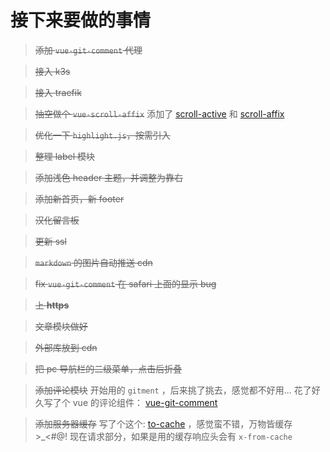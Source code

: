 # 接下来要做的事情

> <del>添加 `vue-git-comment` 代理</del>

> <del>接入 k3s</del>

> <del>接入 traefik</del>

> <del>抽空做个 `vue-scroll-affix`</del> 添加了 [scroll-active](https://github.com/shalldie/scroll-active) 和 [scroll-affix](https://github.com/shalldie/scroll-affix)

> <del>优化一下 `highlight.js`，按需引入<del>

> <del>整理 label 模块</del>

> <del>添加浅色 header 主题，并调整为靠右</del>

> <del>添加新首页，新 footer</del>

> <del>汉化留言板</del>

> <del>更新 ssl</del>

> <del>`markdown` 的图片自动推送 cdn</del>

> <del>fix `vue-git-comment` 在 safari 上面的显示 bug</del>

> <del>上 **https**</del>

> <del>文章模块做好</del>

> <del>外部库放到 cdn</del>

> <del>把 pc 导航栏的二级菜单，点击后折叠</del>

> <del>添加评论模块</del>
> 开始用的 `gitment` ，后来挑了挑去，感觉都不好用...
> 花了好久写了个 vue 的评论组件： [vue-git-comment](https://github.com/shalldie/vue-git-comment)

> <del>添加服务器缓存</del>
> 写了个这个: [to-cache](https://github.com/shalldie/to-cache) ，感觉蛮不错，万物皆缓存 >\_<#@!
> 现在请求部分，如果是用的缓存响应头会有 `x-from-cache`
